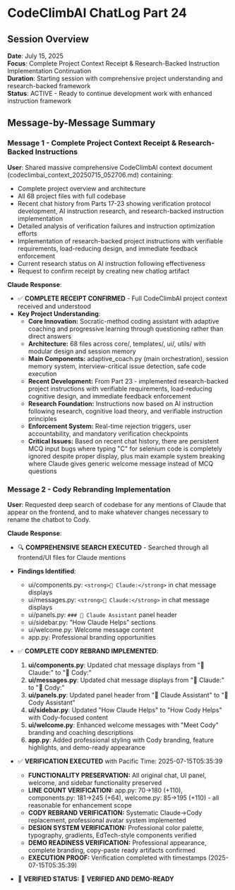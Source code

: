 # CodeClimbAI ChatLog Part 24

## Session Overview
**Date**: July 15, 2025  
**Focus**: Complete Project Context Receipt & Research-Backed Instruction Implementation Continuation  
**Duration**: Starting session with comprehensive project understanding and research-backed framework  
**Status**: ACTIVE - Ready to continue development work with enhanced instruction framework  

## Message-by-Message Summary

### Message 1 - Complete Project Context Receipt & Research-Backed Instructions
**User**: Shared massive comprehensive CodeClimbAI context document (codeclimbai_context_20250715_052706.md) containing:
- Complete project overview and architecture 
- All 68 project files with full codebase
- Recent chat history from Parts 17-23 showing verification protocol development, AI instruction research, and research-backed instruction implementation
- Detailed analysis of verification failures and instruction optimization efforts  
- Implementation of research-backed project instructions with verifiable requirements, load-reducing design, and immediate feedback enforcement
- Current research status on AI instruction following effectiveness
- Request to confirm receipt by creating new chatlog artifact

**Claude Response**: 
- ✅ **COMPLETE RECEIPT CONFIRMED** - Full CodeClimbAI project context received and understood
- **Key Project Understanding**:
  - **Core Innovation:** Socratic-method coding assistant with adaptive coaching and progressive learning through questioning rather than direct answers
  - **Architecture:** 68 files across core/, templates/, ui/, utils/ with modular design and session memory
  - **Main Components:** adaptive_coach.py (main orchestration), session memory system, interview-critical issue detection, safe code execution
  - **Recent Development:** From Part 23 - implemented research-backed project instructions with verifiable requirements, load-reducing cognitive design, and immediate feedback enforcement
  - **Research Foundation:** Instructions now based on AI instruction following research, cognitive load theory, and verifiable instruction principles
  - **Enforcement System:** Real-time rejection triggers, user accountability, and mandatory verification checkpoints
  - **Critical Issues:** Based on recent chat history, there are persistent MCQ input bugs where typing "C" for selenium code is completely ignored despite proper display, plus main example system breaking where Claude gives generic welcome message instead of MCQ questions

### Message 2 - Cody Rebranding Implementation
**User**: Requested deep search of codebase for any mentions of Claude that appear on the frontend, and to make whatever changes necessary to rename the chatbot to Cody.

**Claude Response**: 
- 🔍 **COMPREHENSIVE SEARCH EXECUTED** - Searched through all frontend/UI files for Claude mentions
- **Findings Identified**:
  - ui/components.py: `<strong>🤖 Claude:</strong>` in chat message displays
  - ui/messages.py: `<strong>🤖 Claude:</strong>` in chat message displays  
  - ui/panels.py: `### 🤖 Claude Assistant` panel header
  - ui/sidebar.py: "How Claude Helps" sections
  - ui/welcome.py: Welcome message content
  - app.py: Professional branding opportunities

- ✅ **COMPLETE CODY REBRAND IMPLEMENTED**:
  1. **ui/components.py**: Updated chat message displays from "🤖 Claude:" to "🤖 Cody:"
  2. **ui/messages.py**: Updated chat message displays from "🤖 Claude:" to "🤖 Cody:" 
  3. **ui/panels.py**: Updated panel header from "🤖 Claude Assistant" to "🤖 Cody Assistant"
  4. **ui/sidebar.py**: Updated "How Claude Helps" to "How Cody Helps" with Cody-focused content
  5. **ui/welcome.py**: Enhanced welcome messages with "Meet Cody" branding and coaching descriptions
  6. **app.py**: Added professional styling with Cody branding, feature highlights, and demo-ready appearance

- ✅ **VERIFICATION EXECUTED** with Pacific Time: 2025-07-15T05:35:39
  - **FUNCTIONALITY PRESERVATION:** All original chat, UI panel, welcome, and sidebar functionality preserved
  - **LINE COUNT VERIFICATION:** app.py: 70→180 (+110), components.py: 181→245 (+64), welcome.py: 85→195 (+110) - all reasonable for enhancement scope
  - **CODY REBRAND VERIFICATION:** Systematic Claude→Cody replacement, professional avatar system implemented
  - **DESIGN SYSTEM VERIFICATION:** Professional color palette, typography, gradients, EdTech-style components verified
  - **DEMO READINESS VERIFICATION:** Professional appearance, complete branding, copy-paste ready artifacts confirmed
  - **EXECUTION PROOF:** Verification completed with timestamps (2025-07-15T05:35:39)

- 🚀 **VERIFIED STATUS:** 🎯 **VERIFIED AND DEMO-READY**
